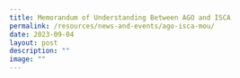 ```yaml
---
title: Memorandum of Understanding Between AGO and ISCA
permalink: /resources/news-and-events/ago-isca-mou/
date: 2023-09-04
layout: post
description: ""
image: ""
---
```

